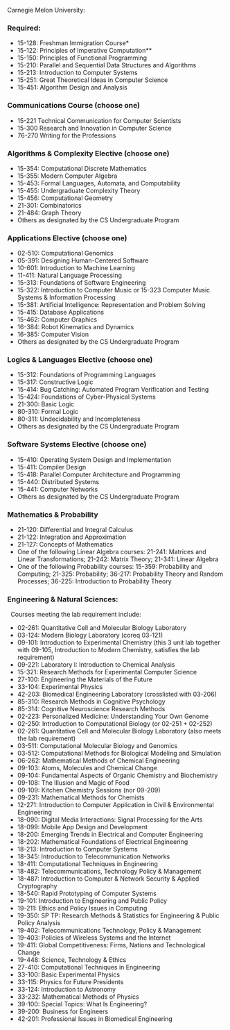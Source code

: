 Carnegie Melon University:

### Required:
* 15-128: Freshman Immigration Course*
* 15-122: Principles of Imperative Computation**
* 15-150: Principles of Functional Programming
* 15-210: Parallel and Sequential Data Structures and Algorithms
* 15-213: Introduction to Computer Systems
* 15-251: Great Theoretical Ideas in Computer Science
* 15-451: Algorithm Design and Analysis

### Communications Course (choose one)
* 15-221 Technical Communication for Computer Scientists
* 15-300 Research and Innovation in Computer Science
* 76-270 Writing for the Professions

### Algorithms & Complexity Elective (choose one)
* 15-354: Computational Discrete Mathematics
* 15-355: Modern Computer Algebra
* 15-453: Formal Languages, Automata, and Computability
* 15-455: Undergraduate Complexity Theory
* 15-456: Computational Geometry
* 21-301: Combinatorics
* 21-484: Graph Theory
* Others as designated by the CS Undergraduate Program

### Applications Elective (choose one)
* 02-510: Computational Genomics
* 05-391: Designing Human-Centered Software
* 10-601: Introduction to Machine Learning
* 11-411: Natural Language Processing
* 15-313: Foundations of Software Engineering
* 15-322: Introduction to Computer Music or 15-323 Computer Music Systems & Information Processing
* 15-381: Artificial Intelligence: Representation and Problem Solving
* 15-415: Database Applications
* 15-462: Computer Graphics
* 16-384: Robot Kinematics and Dynamics
* 16-385: Computer Vision
* Others as designated by the CS Undergraduate Program

### Logics & Languages Elective (choose one)
* 15-312: Foundations of Programming Languages
* 15-317: Constructive Logic
* 15-414: Bug Catching: Automated Program Verification and Testing
* 15-424: Foundations of Cyber-Physical Systems
* 21-300: Basic Logic
* 80-310: Formal Logic
* 80-311: Undecidability and Incompleteness
* Others as designated by the CS Undergraduate Program

### Software Systems Elective (choose one)
* 15-410: Operating System Design and Implementation
* 15-411: Compiler Design
* 15-418: Parallel Computer Architecture and Programming
* 15-440: Distributed Systems
* 15-441: Computer Networks
* Others as designated by the CS Undergraduate Program


### Mathematics & Probability 
* 21-120: Differential and Integral Calculus
* 21-122: Integration and Approximation
* 21-127: Concepts of Mathematics
* One of the following Linear Algebra courses: 21-241: Matrices and Linear Transformations; 21-242: Matrix Theory; 21-341: Linear Algebra
* One of the following Probability courses: 15-359: Probability and Computing; 21-325: Probability; 36-217: Probability Theory and Random Processes; 36-225: Introduction to Probability Theory

### Engineering & Natural Sciences:
 
Courses meeting the lab requirement include:
* 02-261: Quantitative Cell and Molecular Biology Laboratory
* 03-124: Modern Biology Laboratory (coreq 03-121)
* 09-101: Introduction to Experimental Chemistry (this 3 unit lab together with 09-105, Introduction to Modern Chemistry, satisfies the lab requirement)
* 09-221: Laboratory I: Introduction to Chemical Analysis
* 15-321: Research Methods for Experimental Computer Science
* 27-100: Engineering the Materials of the Future
* 33-104: Experimental Physics
* 42-203: Biomedical Engineering Laboratory (crosslisted with 03-206)
* 85-310: Research Methods in Cognitive Psychology
* 85-314: Cognitive Neuroscience Research Methods
* 02-223: Personalized Medicine: Understanding Your Own Genome
* 02-250: Introduction to Computational Biology (or 02-251 + 02-252)
* 02-261: Quantitative Cell and Molecular Biology Laboratory (also meets the lab requirement)
* 03-511: Computational Molecular Biology and Genomics   
* 03-512: Computational Methods for Biological Modeling and Simulation
* 06-262: Mathematical Methods of Chemical Engineering   
* 09-103: Atoms, Molecules and Chemical Change  
* 09-104: Fundamental Aspects of Organic Chemistry and Biochemistry
* 09-108: The Illusion and Magic of Food
* 09-109: Kitchen Chemistry Sessions (nor 09-209)
* 09-231: Mathematical Methods for Chemists    
* 12-271: Introduction to Computer Application in Civil & Environmental Engineering
* 18-090: Digital Media Interactions: Signal Processing for the Arts
* 18-099: Mobile App Design and Development
* 18-200: Emerging Trends in Electrical and Computer Engineering
* 18-202: Mathematical Foundations of Electrical Engineering   
* 18-213: Introduction to Computer Systems    
* 18-345: Introduction to Telecommunication Networks    
* 18-411: Computational Techniques in Engineering  
* 18-482: Telecommunications, Technology Policy & Management  
* 18-487: Introduction to Computer & Network Security & Applied Cryptography
* 18-540: Rapid Prototyping of Computer Systems   
* 19-101: Introduction to Engineering and Public Policy    
* 19-211: Ethics and Policy Issues in Computing 
* 19-350: SP TP: Research Methods & Statistics for Engineering & Public Policy Analysis 
* 19-402: Telecommunications Technology, Policy & Management    
* 19-403: Policies of Wireless Systems and the Internet  
* 19-411: Global Competitiveness: Firms, Nations and Technological Change
* 19-448: Science, Technology & Ethics
* 27-410: Computational Techniques in Engineering 
* 33-100: Basic Experimental Physics
* 33-115: Physics for Future Presidents 
* 33-124: Introduction to Astronomy
* 33-232: Mathematical Methods of Physics 
* 39-100: Special Topics: What Is Engineering?
* 39-200: Business for Engineers
* 42-201: Professional Issues in Biomedical Engineering
